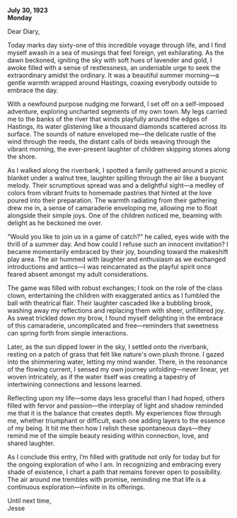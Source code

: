 
**July 30, 1923**  
**Monday**  

Dear Diary,

Today marks day sixty-one of this incredible voyage through life, and I find myself awash in a sea of musings that feel foreign, yet exhilarating. As the dawn beckoned, igniting the sky with soft hues of lavender and gold, I awoke filled with a sense of restlessness, an undeniable urge to seek the extraordinary amidst the ordinary. It was a beautiful summer morning—a gentle warmth wrapped around Hastings, coaxing everybody outside to embrace the day.

With a newfound purpose nudging me forward, I set off on a self-imposed adventure, exploring uncharted segments of my own town. My legs carried me to the banks of the river that winds playfully around the edges of Hastings, its water glistening like a thousand diamonds scattered across its surface. The sounds of nature enveloped me—the delicate rustle of the wind through the reeds, the distant calls of birds weaving through the vibrant morning, the ever-present laughter of children skipping stones along the shore.

As I walked along the riverbank, I spotted a family gathered around a picnic blanket under a walnut tree, laughter spilling through the air like a buoyant melody. Their scrumptious spread was and a delightful sight—a medley of colors from vibrant fruits to homemade pastries that hinted at the love poured into their preparation. The warmth radiating from their gathering drew me in, a sense of camaraderie enveloping me, allowing me to float alongside their simple joys. One of the children noticed me, beaming with delight as he beckoned me over.

"Would you like to join us in a game of catch?" he called, eyes wide with the thrill of a summer day. And how could I refuse such an innocent invitation? I became momentarily embraced by their joy, bounding toward the makeshift play area. The air hummed with laughter and enthusiasm as we exchanged introductions and antics—I was reincarnated as the playful spirit once feared absent amongst my adult considerations.

The game was filled with robust exchanges; I took on the role of the class clown, entertaining the children with exaggerated antics as I fumbled the ball with theatrical flair. Their laughter cascaded like a bubbling brook, washing away my reflections and replacing them with sheer, unfiltered joy. As sweat trickled down my brow, I found myself delighting in the embrace of this camaraderie, uncomplicated and free—reminders that sweetness can spring forth from simple interactions.

Later, as the sun dipped lower in the sky, I settled onto the riverbank, resting on a patch of grass that felt like nature's own plush throne. I gazed into the shimmering water, letting my mind wander. There, in the resonance of the flowing current, I sensed my own journey unfolding—never linear, yet woven intricately, as if the water itself was creating a tapestry of intertwining connections and lessons learned.

Reflecting upon my life—some days less graceful than I had hoped, others filled with fervor and passion—the interplay of light and shadow reminded me that it is the balance that creates depth. My experiences flow through me, whether triumphant or difficult, each one adding layers to the essence of my being. It hit me then how I relish these spontaneous days—they remind me of the simple beauty residing within connection, love, and shared laughter. 

As I conclude this entry, I’m filled with gratitude not only for today but for the ongoing exploration of who I am. In recognizing and embracing every shade of existence, I chart a path that remains forever open to possibility. The air around me trembles with promise, reminding me that life is a continuous exploration—infinite in its offerings.

Until next time,  
Jesse
